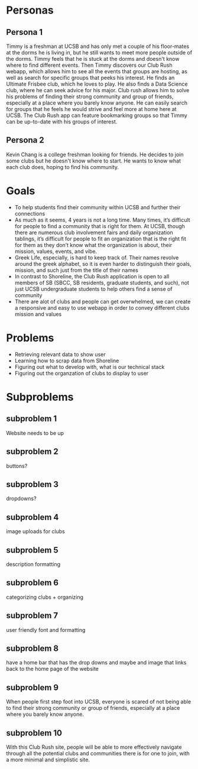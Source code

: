 # Personas

## Persona 1
Timmy is a freshman at UCSB and has only met a couple of his floor-mates at the dorms he is living in, but he still wants to meet more people outside of the dorms. Timmy feels that he is stuck at the dorms and doesn't know where to find different events. Then Timmy discovers our Club Rush webapp, which allows him to see all the events that groups are hosting, as well as search for specific groups that peeks his interest. He finds an Ultimate Frisbee club, which he loves to play. He also finds a Data Science club, where he can seek advice for his major. Club rush allows him to solve his problems of finding their strong community and group of friends, especially at a place where you barely know anyone. He can easily search for groups that he feels he would strive and feel more at home here at UCSB. The Club Rush app can feature bookmarking groups so that Timmy can be up-to-date with his groups of interest.

## Persona 2
Kevin Chang is a college freshman looking for friends. He decides to join some clubs but he doesn't know where to start. He wants to know what each club does, hoping to find his community. 

# Goals
- To help students find their community within UCSB and further their connections <br />
- As much as it seems, 4 years is not a long time. Many times, it’s difficult for people to find a community that is right for them. At UCSB, though there are numerous club involvement fairs and daily organization tablings, it’s difficult for people to fit an organization that is the right fit for them as they don’t know what the organization is about, their mission, values, events, and vibe. <br />
- Greek Life, especially, is hard to keep track of. Their names revolve around the greek alphabet, so it is even harder to distinguish their goals, mission, and such just from the title of their names <br />
- In contrast to Shoreline, the Club Rush application is open to all members of SB (SBCC, SB residents, graduate students, and such), not just UCSB undergraduate students to help others find a sense of community <br />
- There are alot of clubs and people can get overwhelmed, we can create a responsive and easy to use webapp in order to convey different clubs mission and values <br />


# Problems
- Retrieving relevant data to show user
- Learning how to scrap data from Shoreline
- Figuring out what to develop with, what is our technical stack
- Figuring out the organzation of clubs to display to user


# Subproblems
## subproblem 1
Website needs to be up 
## subproblem 2 
buttons?
## subproblem 3
dropdowns?
## subproblem 4
image uploads for clubs
## subproblem 5
description formatting
## subproblem 6
categorizing clubs + organizing
## subproblem 7
user friendly font and formatting
## subproblem 8 
have a home bar that has the drop downs and maybe and image that links back to the home page of the website
## subproblem 9
When people first step foot into UCSB, everyone is scared of not being able to find their strong community or group of friends, especially at a place where you barely know anyone.
## subproblem 10
With this Club Rush site, people will be able to more effectively navigate through all the potential clubs and communities there is for one to join, with a more minimal and simplistic site.
